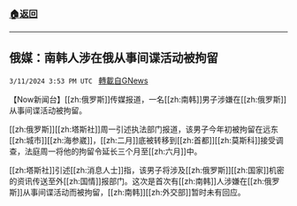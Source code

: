 ###  [:house:返回](README.md)
---


## 俄媒：南韩人涉在俄从事间谍活动被拘留
`3/11/2024 3:53 PM UTC ` [轉載自GNews](https://gnews.org/articles/2384883)

【Now新闻台】[[zh:俄罗斯]]传媒报道，一名[[zh:南韩]]男子涉嫌在[[zh:俄罗斯]]从事间谍活动被拘留。

[[zh:俄罗斯]][[zh:塔斯社]]周一引述执法部门报道，该男子今年初被拘留在远东[[zh:城市]][[zh:海参崴]]，[[zh:二月]]底被转移到[[zh:首都]][[zh:莫斯科]]接受调查，法庭周一将他的拘留令延长三个月至[[zh:六月]]中。

[[zh:塔斯社]]引述[[zh:消息人士]]指，该男子将涉及[[zh:俄罗斯]][[zh:国家]]机密的资讯传送至外[[zh:国情]]报部门。这次是首次有[[zh:南韩]]人涉嫌在[[zh:俄罗斯]]从事间谍活动而被拘留，[[zh:南韩]][[zh:外交部]]暂时未有回应。
